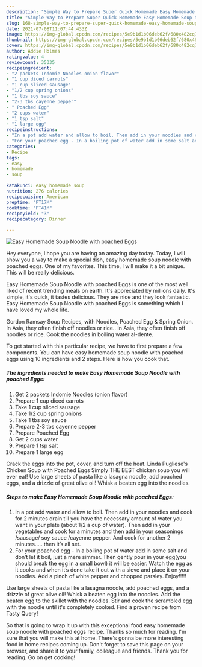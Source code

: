 ```yaml
---
description: "Simple Way to Prepare Super Quick Homemade Easy Homemade Soup Noodle with poached Eggs"
title: "Simple Way to Prepare Super Quick Homemade Easy Homemade Soup Noodle with poached Eggs"
slug: 168-simple-way-to-prepare-super-quick-homemade-easy-homemade-soup-noodle-with-poached-eggs
date: 2021-07-08T11:07:44.433Z
image: https://img-global.cpcdn.com/recipes/5e9b1d1b06deb62f/680x482cq70/easy-homemade-soup-noodle-with-poached-eggs-recipe-main-photo.jpg
thumbnail: https://img-global.cpcdn.com/recipes/5e9b1d1b06deb62f/680x482cq70/easy-homemade-soup-noodle-with-poached-eggs-recipe-main-photo.jpg
cover: https://img-global.cpcdn.com/recipes/5e9b1d1b06deb62f/680x482cq70/easy-homemade-soup-noodle-with-poached-eggs-recipe-main-photo.jpg
author: Addie Holmes
ratingvalue: 4
reviewcount: 35335
recipeingredient:
- "2 packets Indomie Noodles onion flavor"
- "1 cup diced carrots"
- "1 cup sliced sausage"
- "1/2 cup spring onions"
- "1 tbs soy sauce"
- "2-3 tbs cayenne pepper"
- " Poached Egg"
- "2 cups water"
- "1 tsp salt"
- "1 large egg"
recipeinstructions:
- "In a pot add water and allow to boil. Then add in your noodles and cook for 2 minutes drain till you have the necessary amount of water you want in your plate (about 1/2 a cup of water). Then add in your vegetables and cook for a minutes and then add in your seasonings /sausage/ soy sauce /cayenne pepper. And cook for another 2 minutes..... then it’s all set."
- "For your poached egg - In a boiling pot of water add in some salt and don’t let it boil, just a mere simmer. Then gently pour in your egg(you should break the egg in a small bowl) it will be easier. Watch the egg as it cooks and when it’s done take it out with a sieve and place it on your noodles. Add a pinch of white pepper and chopped parsley. Enjoy!!!!!"
categories:
- Recipe
tags:
- easy
- homemade
- soup

katakunci: easy homemade soup 
nutrition: 276 calories
recipecuisine: American
preptime: "PT17M"
cooktime: "PT41M"
recipeyield: "3"
recipecategory: Dinner

---
```



![Easy Homemade Soup Noodle with poached Eggs](https://img-global.cpcdn.com/recipes/5e9b1d1b06deb62f/680x482cq70/easy-homemade-soup-noodle-with-poached-eggs-recipe-main-photo.jpg)

Hey everyone, I hope you are having an amazing day today. Today, I will show you a way to make a special dish, easy homemade soup noodle with poached eggs. One of my favorites. This time, I will make it a bit unique. This will be really delicious.

Easy Homemade Soup Noodle with poached Eggs is one of the most well liked of recent trending meals on earth. It's appreciated by millions daily. It's simple, it's quick, it tastes delicious. They are nice and they look fantastic. Easy Homemade Soup Noodle with poached Eggs is something which I have loved my whole life.

Gordon Ramsay Soup Recipes, with Noodles, Poached Egg &amp; Spring Onion. In Asia, they often finish off noodles or rice.. In Asia, they often finish off noodles or rice. Cook the noodles in boiling water al-dente.


To get started with this particular recipe, we have to first prepare a few components. You can have easy homemade soup noodle with poached eggs using 10 ingredients and 2 steps. Here is how you cook that.

<!--inarticleads1-->

##### The ingredients needed to make Easy Homemade Soup Noodle with poached Eggs:

1. Get 2 packets Indomie Noodles (onion flavor)
1. Prepare 1 cup diced carrots
1. Take 1 cup sliced sausage
1. Take 1/2 cup spring onions
1. Take 1 tbs soy sauce
1. Prepare 2-3 tbs cayenne pepper
1. Prepare  Poached Egg
1. Get 2 cups water
1. Prepare 1 tsp salt
1. Prepare 1 large egg


Crack the eggs into the pot, cover, and turn off the heat. Linda Pugliese&#39;s Chicken Soup with Poached Eggs Simply THE BEST chicken soup you will ever eat! Use large sheets of pasta like a lasagna noodle, add poached eggs, and a drizzle of great olive oil! Whisk a beaten egg into the noodles. 

<!--inarticleads2-->

##### Steps to make Easy Homemade Soup Noodle with poached Eggs:

1. In a pot add water and allow to boil. Then add in your noodles and cook for 2 minutes drain till you have the necessary amount of water you want in your plate (about 1/2 a cup of water). Then add in your vegetables and cook for a minutes and then add in your seasonings /sausage/ soy sauce /cayenne pepper. And cook for another 2 minutes..... then it’s all set.
1. For your poached egg - In a boiling pot of water add in some salt and don’t let it boil, just a mere simmer. Then gently pour in your egg(you should break the egg in a small bowl) it will be easier. Watch the egg as it cooks and when it’s done take it out with a sieve and place it on your noodles. Add a pinch of white pepper and chopped parsley. Enjoy!!!!!


Use large sheets of pasta like a lasagna noodle, add poached eggs, and a drizzle of great olive oil! Whisk a beaten egg into the noodles. Add the beaten egg to the skillet with the noodles. Stir and cook the scrambled egg with the noodle until it&#39;s completely cooked. Find a proven recipe from Tasty Query! 

So that is going to wrap it up with this exceptional food easy homemade soup noodle with poached eggs recipe. Thanks so much for reading. I'm sure that you will make this at home. There's gonna be more interesting food in home recipes coming up. Don't forget to save this page on your browser, and share it to your family, colleague and friends. Thank you for reading. Go on get cooking!
